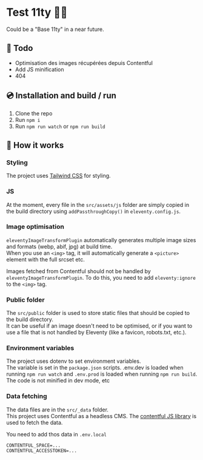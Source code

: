 # Test 11ty 🦝🎈
Could be a "Base 11ty" in a near future.

## 📝 Todo
- Optimisation des images récupérées depuis Contentful
- Add JS minification
- 404

## 💿 Installation and build / run
1. Clone the repo
2. Run `npm i`
3. Run `npm run watch` or `npm run build`

## 👾 How it works
### Styling
The project uses [Tailwind CSS](https://tailwindcss.com/) for styling.
### JS
At the moment, every file in the `src/assets/js` folder are simply copied in the build directory using `addPassthroughCopy()` in `eleventy.config.js`.
### Image optimisation
`eleventyImageTransformPlugin` automatically generates multiple image sizes and formats (webp, abif, jpg) at build time.  
When you use an `<img>` tag, it will automatically generate a `<picture>` element with the full srcset etc.
  
Images fetched from Contentful should not be handled by `eleventyImageTransformPlugin`. To do this, you need to add `eleventy:ignore` to the `<img>` tag.
### Public folder
The `src/public` folder is used to store static files that should be copied to the build directory.  
It can be useful if an image doesn't need to be optimised, or if you want to use a file that is not handled by Eleventy (like a favicon, robots.txt, etc.).
### Environment variables
The project uses dotenv to set environment variables.  
The variable is set in the `package.json` scripts.
.env.dev is loaded when running `npm run watch` and `.env.prod` is loaded when running `npm run build`.  
The code is not minified in dev mode, etc
### Data fetching
The data files are in the `src/_data` folder.  
This project uses Contentful as a headless CMS. The [contentful JS library](https://github.com/contentful/contentful.js) is used to fetch the data.  
  
You need to add thos data in `.env.local`
```
CONTENTFUL_SPACE=...
CONTENTFUL_ACCESSTOKEN=...
```
